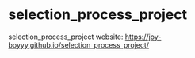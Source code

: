 # selection_process_project
selection_process_project
website: https://joy-boyyy.github.io/selection_process_project/
